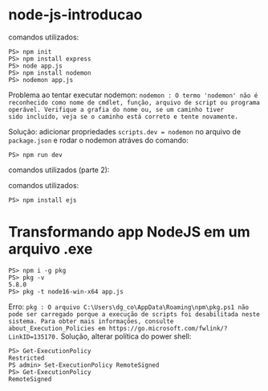 # node-js-introducao

comandos utilizados:
```
PS> npm init
PS> npm install express
PS> node app.js
PS> npm install nodemon
PS> nodemon app.js
```

Problema ao tentar executar nodemon:
`nodemon : O termo 'nodemon' não é reconhecido como nome de cmdlet, função, arquivo de script ou programa operável. Verifique a grafia do nome ou, se um caminho tiver      
sido incluído, veja se o caminho está correto e tente novamente.`

Solução: adicionar propriedades `scripts.dev = nodemon` no arquivo de `package.json` e rodar o nodemon atráves do comando:
```
PS> npm run dev
```

comandos utilizados (parte 2):

comandos utilizados:
```
PS> npm install ejs
```

# Transformando app NodeJS em um arquivo .exe
```
PS> npm i -g pkg
PS> pkg -v
5.8.0
PS> pkg -t node16-win-x64 app.js
```
Erro: 
`pkg : O arquivo C:\Users\dg_co\AppData\Roaming\npm\pkg.ps1 não pode ser carregado porque a execução de scripts foi desabilitada neste sistema. Para obter mais informações, consulte about_Execution_Policies em https://go.microsoft.com/fwlink/?LinkID=135170.`
Solução, alterar política do power shell:
```
PS> Get-ExecutionPolicy
Restricted
PS admin> Set-ExecutionPolicy RemoteSigned
PS> Get-ExecutionPolicy
RemoteSigned
```
